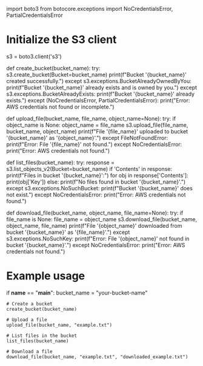 import boto3
from botocore.exceptions import NoCredentialsError, PartialCredentialsError

# Initialize the S3 client
s3 = boto3.client('s3')

def create_bucket(bucket_name):
    try:
        s3.create_bucket(Bucket=bucket_name)
        print(f"Bucket '{bucket_name}' created successfully.")
    except s3.exceptions.BucketAlreadyOwnedByYou:
        print(f"Bucket '{bucket_name}' already exists and is owned by you.")
    except s3.exceptions.BucketAlreadyExists:
        print(f"Bucket '{bucket_name}' already exists.")
    except (NoCredentialsError, PartialCredentialsError):
        print("Error: AWS credentials not found or incomplete.")

def upload_file(bucket_name, file_name, object_name=None):
    try:
        if object_name is None:
            object_name = file_name
        s3.upload_file(file_name, bucket_name, object_name)
        print(f"File '{file_name}' uploaded to bucket '{bucket_name}' as '{object_name}'.")
    except FileNotFoundError:
        print(f"Error: File '{file_name}' not found.")
    except NoCredentialsError:
        print("Error: AWS credentials not found.")

def list_files(bucket_name):
    try:
        response = s3.list_objects_v2(Bucket=bucket_name)
        if 'Contents' in response:
            print(f"Files in bucket '{bucket_name}':")
            for obj in response['Contents']:
                print(obj['Key'])
        else:
            print(f"No files found in bucket '{bucket_name}'.")
    except s3.exceptions.NoSuchBucket:
        print(f"Bucket '{bucket_name}' does not exist.")
    except NoCredentialsError:
        print("Error: AWS credentials not found.")

def download_file(bucket_name, object_name, file_name=None):
    try:
        if file_name is None:
            file_name = object_name
        s3.download_file(bucket_name, object_name, file_name)
        print(f"File '{object_name}' downloaded from bucket '{bucket_name}' as '{file_name}'.")
    except s3.exceptions.NoSuchKey:
        print(f"Error: File '{object_name}' not found in bucket '{bucket_name}'.")
    except NoCredentialsError:
        print("Error: AWS credentials not found.")

# Example usage
if __name__ == "__main__":
    bucket_name = "your-bucket-name"
    
    # Create a bucket
    create_bucket(bucket_name)

    # Upload a file
    upload_file(bucket_name, "example.txt")

    # List files in the bucket
    list_files(bucket_name)

    # Download a file
    download_file(bucket_name, "example.txt", "downloaded_example.txt")
